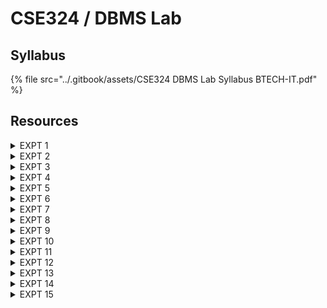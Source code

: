# CSE324 / DBMS Lab

## Syllabus

{% file src="../.gitbook/assets/CSE324 DBMS Lab Syllabus BTECH-IT.pdf" %}

## Resources

<details>

<summary>EXPT 1</summary>

Using create command design three specific table and the table structure is given below.

Table name- Book with Columns for ISBN / TITLE / PUB\_YEAR / UNIT\_PRICE / AUTHOR\_NAME / PUB\_NAME

Table name- Author with Columns for AUTHOR\_NAME / COUNTRY

Table name- Publisher with Columns for PUB\_NAME / PUB\_ADD1

\<See the Syllabus PDF above for Actual Data to be filled>

</details>

<details>

<summary>EXPT 2</summary>

Write the SQL query to find the name of all publisher from Book relation.

</details>

<details>

<summary>EXPT 3</summary>

Write the SQL query to display the name of all publisher using distinct clause.

</details>

<details>

<summary>EXPT 4</summary>

Write the SQL query to find the names of author from the author table where the first two characters of names are ‘ba’.

</details>

<details>

<summary>EXPT 5</summary>

Write the SQL query to display title of books published in year 2004.

</details>

<details>

<summary>EXPT 6</summary>

Write the SQL query to display title of books having price between 300 to 400.

</details>

<details>

<summary>EXPT 7</summary>

Write the SQL query to display title of books having price between 300 to 400 using operators.

</details>

<details>

<summary>EXPT 8</summary>

Write the SQL query to display title of books with author\_name and country published in year 2004.

</details>

<details>

<summary>EXPT 9</summary>

Write the SQL query to display all title and (unit\_price\*10) as an attribute from book table using arithmetic expression.

</details>

<details>

<summary>EXPT 10</summary>

Write the SQL query to add the new column in all three tables.

</details>

<details>

<summary>EXPT 11</summary>

Study the concept of Views and their utility in DBMS, write the SQL query to design a view.

</details>

<details>

<summary>EXPT 12</summary>

Write the SQL query to make the attribute ISBN as a primary key in Book relation.

</details>

<details>

<summary>EXPT 13</summary>

Write the SQL query to display the all the titles of Books with price and year in descending order.

</details>

<details>

<summary>EXPT 14</summary>

Write the SQL query to study the use of Delete and Drop command in DBMS

</details>

<details>

<summary>EXPT 15</summary>

Study the concept of Triggers, cursors and stored procedures in DBMS.

</details>
